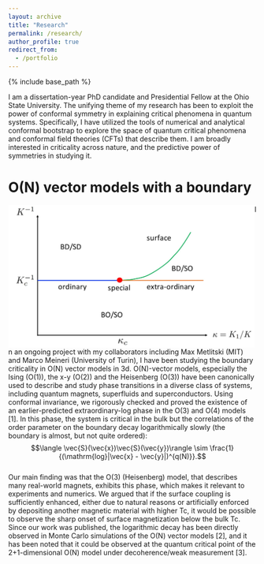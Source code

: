 ```yaml
---
layout: archive
title: "Research"
permalink: /research/
author_profile: true
redirect_from:
  - /portfolio
---
```


{% include base_path %}

I am a dissertation-year PhD candidate and Presidential Fellow at the Ohio State University. The unifying theme of my research has been to exploit the power of conformal symmetry in explaining critical phenomena in quantum systems. Specifically, I have utilized the tools of numerical and analytical conformal bootstrap to explore the space of quantum critical phenomena and conformal field theories (CFTs) that describe them. I am broadly interested in criticality across nature, and the predictive power of symmetries in studying it.


O(N) vector models with a boundary
======
<img align="left" src="../images/ONphasediagram.png" alt="O(N) Boundary phases" width="500"/> In an ongoing project with my collaborators including Max Metlitski (MIT) and Marco Meineri (University of Turin), I have been studying the boundary criticality in O(N) vector models in 3d. O(N)-vector models, especially the Ising (O(1)), the x-y (O(2)) and the Heisenberg (O(3)) have been canonically used to describe and study phase transitions in a diverse class of systems, including quantum magnets, superfluids and superconductors. Using conformal invariance, we rigorously checked and proved the existence of an earlier-predicted extraordinary-log phase in the O(3) and O(4) models [1]. In this phase, the system is critical in the bulk but the correlations of the order parameter on the boundary decay logarithmically slowly (the boundary is almost, but not quite ordered):  
$$\langle \vec{S}(\vec{x})\vec{S}(\vec{y})\rangle \sim \frac{1}{(\mathrm{log}|\vec{x} - \vec{y}|)^{q(N)}}.$$  
Our main finding was that the O(3) (Heisenberg) model, that describes many real-world magnets, exhibits this phase, which makes it relevant to experiments and numerics. We argued that if the surface coupling is sufficiently enhanced, either due to natural reasons or artificially enforced by depositing another magnetic material with higher Tc, it would be possible to observe the sharp onset of surface magnetization below the bulk Tc. Since our work was published, the logarithmic decay has been directly observed in Monte Carlo simulations of the O(N) vector models [2], and it has been noted that it could be observed at the quantum critical point of the 2+1-dimensional O(N) model under decoherence/weak measurement [3]. 

